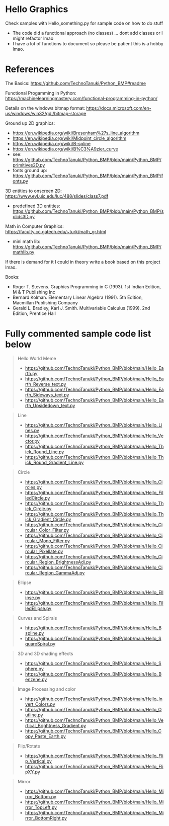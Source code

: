 # Hello Graphics
Check samples with Hello_something.py for sample code on how to do stuff
* The code did a functional approach (no classes) ... dont add classes or I might refactor lmao
* I have a lot of functions to document so please be patient this is a hobby lmao.

# References

The Basics: https://github.com/TechnoTanuki/Python_BMP#readme

Functional Progamming in Python: https://machinelearningmastery.com/functional-programming-in-python/

Details on the windows bitmap format: https://docs.microsoft.com/en-us/windows/win32/gdi/bitmap-storage

Ground up 2D graphics: 
* https://en.wikipedia.org/wiki/Bresenham%27s_line_algorithm 
* https://en.wikipedia.org/wiki/Midpoint_circle_algorithm
* https://en.wikipedia.org/wiki/B-spline
* https://en.wikipedia.org/wiki/B%C3%A9zier_curve
* see: https://github.com/TechnoTanuki/Python_BMP/blob/main/Python_BMP/primitives2D.py
* fonts ground up: https://github.com/TechnoTanuki/Python_BMP/blob/main/Python_BMP/fonts.py

3D entities to onscreen 2D: https://www.evl.uic.edu/luc/488/slides/class7.pdf
* predefined 3D entities: https://github.com/TechnoTanuki/Python_BMP/blob/main/Python_BMP/solids3D.py 

Math in Computer Graphics: https://faculty.cc.gatech.edu/~turk/math_gr.html 
* mini math lib: https://github.com/TechnoTanuki/Python_BMP/blob/main/Python_BMP/mathlib.py
 
If there is demand for it I could in theory write a book based on this project lmao.

Books:
* Roger T. Stevens. Graphics Programming in C (1993). 1st Indian Edition, M & T Publishing Inc
* Bernard Kolman. Elementary Linear Algebra (1991). 5th Edition, Macmillan Publishing Company
* Gerald L. Bradley, Karl J. Smith. Multivariable Calculus (1999). 2nd Edition, Prentice Hall

# Fully commented sample code list below

> Hello World Meme
> * https://github.com/TechnoTanuki/Python_BMP/blob/main/Hello_Earth.py
> * https://github.com/TechnoTanuki/Python_BMP/blob/main/Hello_Earth_Reverse_text.py
> * https://github.com/TechnoTanuki/Python_BMP/blob/main/Hello_Earth_Sideways_text.py
> * https://github.com/TechnoTanuki/Python_BMP/blob/main/Hello_Earth_Upsidedown_text.py

> Line
>* https://github.com/TechnoTanuki/Python_BMP/blob/main/Hello_Lines.py
>* https://github.com/TechnoTanuki/Python_BMP/blob/main/Hello_Vector.py
>* https://github.com/TechnoTanuki/Python_BMP/blob/main/Hello_Thick_Round_Line.py
>* https://github.com/TechnoTanuki/Python_BMP/blob/main/Hello_Thick_Round_Gradient_Line.py

> Circle 
>* https://github.com/TechnoTanuki/Python_BMP/blob/main/Hello_Circles.py
>* https://github.com/TechnoTanuki/Python_BMP/blob/main/Hello_FilledCircle.py
>* https://github.com/TechnoTanuki/Python_BMP/blob/main/Hello_Thick_Circle.py
>* https://github.com/TechnoTanuki/Python_BMP/blob/main/Hello_Thick_Gradient_Circle.py
>* https://github.com/TechnoTanuki/Python_BMP/blob/main/Hello_Circular_Color_Filter.py
>* https://github.com/TechnoTanuki/Python_BMP/blob/main/Hello_Circular_Mono_Filter.py
>* https://github.com/TechnoTanuki/Python_BMP/blob/main/Hello_Circular_Pixellate.py
>* https://github.com/TechnoTanuki/Python_BMP/blob/main/Hello_Circular_Region_BrightnessAdj.py
>* https://github.com/TechnoTanuki/Python_BMP/blob/main/Hello_Circular_Region_GammaAdj.py

> Ellipse
> * https://github.com/TechnoTanuki/Python_BMP/blob/main/Hello_Ellipse.py
> * https://github.com/TechnoTanuki/Python_BMP/blob/main/Hello_FilledEllipse.py

> Curves and Spirals
> * https://github.com/TechnoTanuki/Python_BMP/blob/main/Hello_Bspline.py
> * https://github.com/TechnoTanuki/Python_BMP/blob/main/Hello_SquareSpiral.py

> 3D and 3D shading effects
>* https://github.com/TechnoTanuki/Python_BMP/blob/main/Hello_Sphere.py
>* https://github.com/TechnoTanuki/Python_BMP/blob/main/Hello_Benzene.py

> Image Processing and color
>* https://github.com/TechnoTanuki/Python_BMP/blob/main/Hello_Invert_Colors.py
>* https://github.com/TechnoTanuki/Python_BMP/blob/main/Hello_Outline.py
>* https://github.com/TechnoTanuki/Python_BMP/blob/main/Hello_Vertical_Brightness_Gradient.py
>* https://github.com/TechnoTanuki/Python_BMP/blob/main/Hello_Copy_Paste_Earth.py

>Flip/Rotate
>* https://github.com/TechnoTanuki/Python_BMP/blob/main/Hello_Flip_Vertical.py
>* https://github.com/TechnoTanuki/Python_BMP/blob/main/Hello_FlipXY.py

> Mirror 
>* https://github.com/TechnoTanuki/Python_BMP/blob/main/Hello_Mirror_Bottom.py
>* https://github.com/TechnoTanuki/Python_BMP/blob/main/Hello_Mirror_TopLeft.py
>* https://github.com/TechnoTanuki/Python_BMP/blob/main/Hello_Mirror_BottomRight.py

